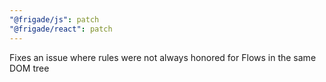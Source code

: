 ```yaml
---
"@frigade/js": patch
"@frigade/react": patch
---
```


Fixes an issue where rules were not always honored for Flows in the same DOM tree
